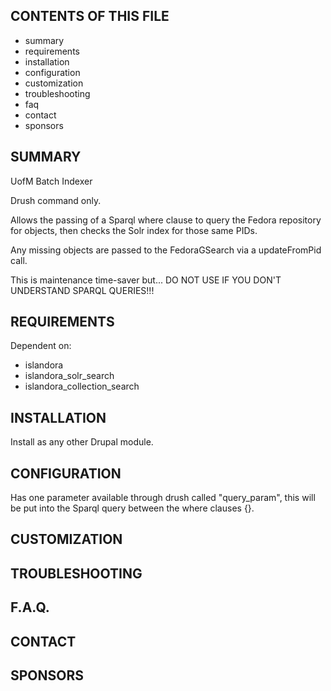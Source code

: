 CONTENTS OF THIS FILE
---------------------

 * summary
 * requirements
 * installation
 * configuration
 * customization
 * troubleshooting
 * faq
 * contact
 * sponsors


SUMMARY
-------

UofM Batch Indexer

Drush command only.

Allows the passing of a Sparql where clause to query the Fedora repository for objects, 
then checks the Solr index for those same PIDs. 

Any missing objects are passed to the FedoraGSearch via a updateFromPid call.

This is maintenance time-saver but... DO NOT USE IF YOU DON'T UNDERSTAND SPARQL QUERIES!!!


REQUIREMENTS
------------

Dependent on:
* islandora
* islandora_solr_search
* islandora_collection_search

INSTALLATION
------------

Install as any other Drupal module.

CONFIGURATION
-------------

Has one parameter available through drush called "query_param", this will be put into the 
Sparql query between the where clauses {}.


CUSTOMIZATION
-------------


TROUBLESHOOTING
---------------


F.A.Q.
------


CONTACT
-------


SPONSORS
--------

